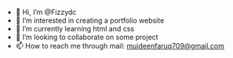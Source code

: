 - 👋 Hi, I’m @Fizzydc
- 👀 I’m interested in creating a portfolio website
- 🌱 I’m currently learning html and css
- 💞️ I’m looking to collaborate on some project
- 📫 How to reach me 
through mail: muideenfaruq709@gmail.com
<!---
Fizzydc/Fizzydc is a ✨ special ✨ repository because its `README.md` (this file) appears on your GitHub profile.
You can click the Preview link to take a look at your changes.
--->
